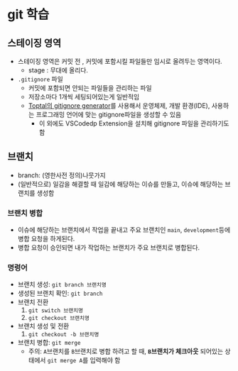 # git 학습

## 스테이징 영역
- 스테이징 영역은 커밋 전 , 커밋에 포함시킬 파일들만 임시로 올려두는 영역이다.
  - stage : 무대에 올리다.
- `.gitignore` 파일 
  - 커밋에 포함되면 안되는 파일들을 관리하는 파일
  - 저장소마다 1개씩 세팅되어있는게 일반적임
  - [Toptal의 gitignore generator](https://www.toptal.com/developers/gitignore)를 사용해서 운영체제, 개발 환경(IDE), 사용하는 프로그래밍 언어에 맞는 gitignore파일을 생성할 수 있음
    - 이 외에도 VSCodedp Extension을 설치해 gitignore 파일을 관리하기도 함

## 브랜치
- branch: (영한사전 정의)나뭇가지
- (일반적으로) 일감을 해결할 때 일감에 해당하는 이슈를 만들고, 이슈에 해당하는 브랜치를 생성함

### 브랜치 병합
- 이슈에 해당하는 브랜치에서 작업을 끝내고 주요 브랜치인 `main`, `development`등에 병합 요청을 하게된다.
- 병합 요청이 승인되면 내가 작업하는 브랜치가 주요 브랜치로 병합된다.

### 명령어
- 브랜치 생성: `git branch 브랜치명`
- 생성된 브랜치 확인: `git branch`
- 브랜치 전환
  1. `git switch 브랜치명`
  2. `git checkout 브랜치명`
- 브랜치 생성 및 전환
  1. `git checkout -b 브랜치명`
- 브랜치 병합: `git merge`
  - 주의: `A`브랜치를 `B`브랜치로 병합 하려고 할 때, **`B`브랜치가 체크아웃** 되어있는 상태에서 `git merge A`를 입력해야 함
